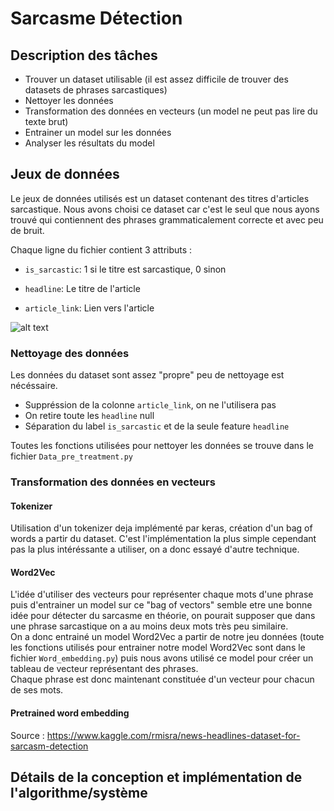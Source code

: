 # Sarcasme Détection

## Description des tâches

* Trouver un dataset utilisable (il est assez difficile de trouver des datasets de phrases sarcastiques)
* Nettoyer les données
* Transformation des données en vecteurs (un model ne peut pas lire du texte brut) 
* Entrainer un model sur les données
* Analyser les résultats du model

##  Jeux de données
Le jeux de données utilisés est un dataset contenant des titres d'articles sarcastique. Nous avons choisi ce dataset car c'est le seul que nous ayons trouvé qui contiennent des phrases grammaticalement correcte et avec peu de bruit.

Chaque ligne du fichier contient 3 attributs :

* ```is_sarcastic```: 1 si le titre est sarcastique, 0 sinon

* ```headline```: Le titre de l'article

* ```article_link```: Lien vers l'article

 
 ![alt text](https://github.com/MaelGiese/TATIA/blob/master/image/sarcastic%20vs%20non-sarcastic.png "sarcasme vs non-sarcastique")
 
### Nettoyage des données
Les données du dataset sont assez "propre" peu de nettoyage est nécéssaire.

* Suppréssion de la colonne ```article_link```, on ne l'utilisera pas
* On retire toute les ```headline``` null
* Séparation du label ```is_sarcastic``` et de la seule feature ```headline```

Toutes les fonctions utilisées pour nettoyer les données se trouve dans le fichier `Data_pre_treatment.py`

### Transformation des données en vecteurs

#### Tokenizer
Utilisation d'un tokenizer deja implémenté par keras, création d'un bag of words a partir du dataset.
C'est l'implémentation la plus simple cependant pas la plus intéréssante a utiliser, on a donc essayé d'autre technique.

#### Word2Vec
L'idée d'utiliser des vecteurs pour représenter chaque mots d'une phrase puis d'entrainer un model sur ce "bag of vectors" semble etre une bonne idée pour détecter du sarcasme en théorie, on pourait supposer que dans une phrase sarcastique on a au moins deux mots très peu similaire.  
On a donc entrainé un model Word2Vec a partir de notre jeu données (toute les fonctions utilisés pour entrainer notre model Word2Vec sont dans le fichier `Word_embedding.py`) puis nous avons utilisé ce model pour créer un tableau de vecteur représentant des phrases.  
Chaque phrase est donc maintenant constituée d'un vecteur pour chacun de ses mots.


#### Pretrained word embedding

Source : https://www.kaggle.com/rmisra/news-headlines-dataset-for-sarcasm-detection

## Détails de la conception et implémentation de l'algorithme/système
